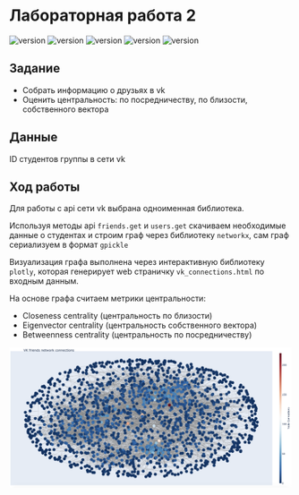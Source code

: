 # Лабораторная работа 2
![version](https://img.shields.io/badge/Python-3.8-blue)
![version](https://img.shields.io/badge/Pandas-1.1.2-yellowgreen)
![version](https://img.shields.io/badge/networkx-2.5-red)
![version](https://img.shields.io/badge/plotly-4.10.0-9cf)
![version](https://img.shields.io/badge/vk-2.0-orange)

## Задание
- Собрать информацию о друзьях в vk
- Оценить центральность: по посредничеству, по близости, собственного вектора

## Данные
ID студентов группы в сети vk

## Ход работы
Для работы с api сети vk выбрана одноименная библиотека.

Используя методы api `friends.get` и `users.get` скачиваем необходимые данные о студентах и строим граф через библиотеку `networkx`, сам граф сериализуем в формат `gpickle`

Визуализация графа выполнена через интерактивную библиотеку `plotly`, которая генерирует web страничку `vk_connections.html` по входным данным.

На основе графа считаем метрики центральности:
- Closeness centrality (центральность по близости)
- Eigenvector centrality (центральность собственного вектора)
- Betweenness centrality (центральность по посредничеству)

![Alt Text](static__graph.png)
